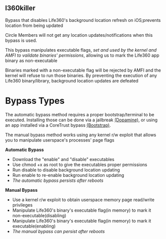 ## l360killer

Bypass that disables Life360's background location refresh on iOS;prevents location from being updated 

Circle Members will not get any location updates/notifications when this bypass is used.

This bypass manipulates executable flags, _set and used by the kernel and AMFI to vaildate binaries' permissions_, allowing us to mark the Life360 app binary as non-executable

Binaries marked with a non-executable flag will be rejected by AMFI and the kernel will refuse to run those binaries. By preventing the execution of any Life360 binary/library, background location updates are defeated

# Bypass Types

The automatic bypass method requires a proper bootstrap/terminal to be executed. Installing those can be done via a jailbreak [(Dopamine)](https://github.com/opa334/Dopamine), or using an app installed via a CoreTrust bypass [(Bootstrap)](https://github.com/RootHide/Bootstrap).

The manual bypass method works using any kernel r/w exploit that allows you to manipulate userspace's processes' page flags

**Automatic Bypass**

- Download the "enable" and "disable" executables
- Use chmod +x as root to give the executables proper permissions
- Run disable to disable background location updating
- Run enable to re-enable background location updating
- _The automatic bypass persists after reboots_

**Manual Bypass**
- Use a kernel r/w exploit to obtain userspace memory page read/write privileges
- Manipulate Life360's binary's executable flag(in memory) to mark it non-executable(disabling)
- Manipulate Life360's binary's executable flag(in memory) to mark it executable(enabling)
-  _The manual bypass can persist after reboots_


  

